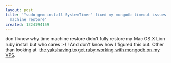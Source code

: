 ```yaml
---
layout: post
title: '"sudo gem install SystemTimer" fixed my mongodb timeout issues after time
  machine restore'
created: 1324194159
---
```

<p>don't know why time machine restore didn't fully restore my Mac OS X Lion ruby install but who cares :-) ! And don't know how I figured this out. Other than looking at&nbsp; <a href="https://gist.github.com/1171385">the yakshaving to get ruby working with mongodb on my VPS</a>.</p>
